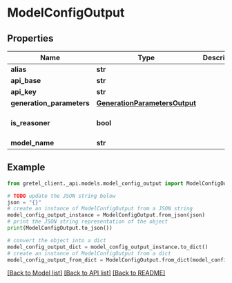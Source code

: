 # ModelConfigOutput


## Properties

Name | Type | Description | Notes
------------ | ------------- | ------------- | -------------
**alias** | **str** |  | 
**api_base** | **str** |  | [optional] 
**api_key** | **str** |  | [optional] 
**generation_parameters** | [**GenerationParametersOutput**](GenerationParametersOutput.md) |  | 
**is_reasoner** | **bool** |  | [optional] [default to False]
**model_name** | **str** |  | 

## Example

```python
from gretel_client._api.models.model_config_output import ModelConfigOutput

# TODO update the JSON string below
json = "{}"
# create an instance of ModelConfigOutput from a JSON string
model_config_output_instance = ModelConfigOutput.from_json(json)
# print the JSON string representation of the object
print(ModelConfigOutput.to_json())

# convert the object into a dict
model_config_output_dict = model_config_output_instance.to_dict()
# create an instance of ModelConfigOutput from a dict
model_config_output_from_dict = ModelConfigOutput.from_dict(model_config_output_dict)
```
[[Back to Model list]](../README.md#documentation-for-models) [[Back to API list]](../README.md#documentation-for-api-endpoints) [[Back to README]](../README.md)


